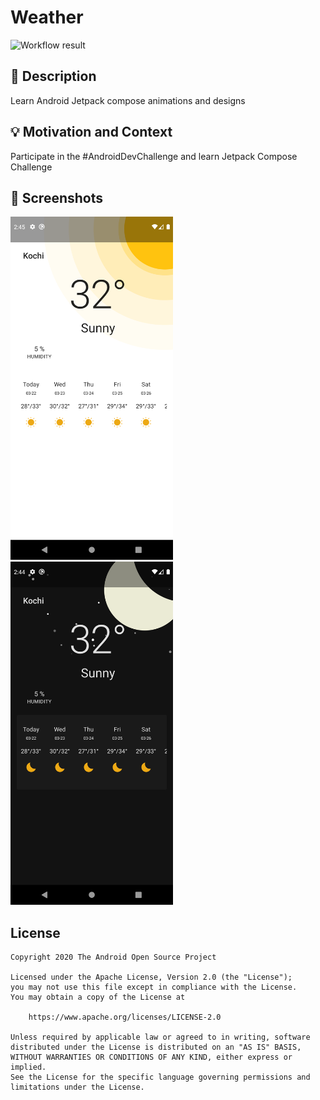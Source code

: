 # Weather

<!--- Replace <OWNER> with your Github Username and <REPOSITORY> with the name of your repository. -->
<!--- You can find both of these in the url bar when you open your repository in github. -->
![Workflow result](https://github.com/shijilkadambath/AndroidDevChallengeCompose4/workflows/Check/badge.svg)



## :scroll: Description
<!--- Describe your app in one or two sentences -->
Learn Android Jetpack compose animations and designs

## :bulb: Motivation and Context
<!--- Optionally point readers to interesting parts of your submission. -->
<!--- What are you especially proud of? -->
Participate in the #AndroidDevChallenge and learn Jetpack Compose Challenge


## :camera_flash: Screenshots
<!-- You can add more screenshots here if you like -->

<img src="/results/screenshot_1.png" width="260">&emsp;<img src="/results/screenshot_2.png" width="260">&emsp;

## License
```
Copyright 2020 The Android Open Source Project

Licensed under the Apache License, Version 2.0 (the "License");
you may not use this file except in compliance with the License.
You may obtain a copy of the License at

    https://www.apache.org/licenses/LICENSE-2.0

Unless required by applicable law or agreed to in writing, software
distributed under the License is distributed on an "AS IS" BASIS,
WITHOUT WARRANTIES OR CONDITIONS OF ANY KIND, either express or implied.
See the License for the specific language governing permissions and
limitations under the License.
```